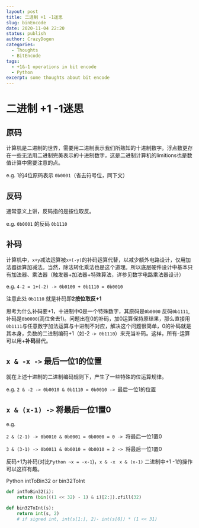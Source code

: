 ```yaml
---
layout: post
title: 二进制 +1 -1迷思
slug: binEncode
date: 2020-11-04 22:20
status: publish
author: CrazyDogen
categories: 
  - Thoughts
  - BitEncode
tags: 
  - +1&-1 operations in bit encode
  - Python
excerpt: some thoughts about bit encode
---
```


# 二进制 +1 -1迷思
## 原码
计算机是二进制的世界，需要用二进制表示我们所熟知的十进制数字。浮点数更存在一些无法用二进制完美表示的十进制数字，这是二进制计算机的limitions也是数值计算中需要注意的点。

e.g. 1的4位原码表示 `0b0001`（省去符号位，同下文）

## 反码
通常意义上讲，反码指的是按位取反。

e.g. `0b0001` 的反码 `0b1110`

## 补码
计算机中，`x+y`减法运算被`x+(-y)`的补码运算代替，以减少额外电路设计，仅用加法器运算加减法。当然，除法转化乘法也是这个道理。所以底层硬件设计中基本只有加法器、乘法器（触发器+加法器+特殊算法，详参见数字电路乘法器设计）

e.g. `4-2 = 1+(-2) -> 0b0100 + 0b1110 = 0b0010`

注意此处 `0b1110` 就是补码即**2按位取反+1**

思考为什么补码要+1，十进制中0是一个特殊数字，其原码是`0b0000` 反码`0b1111`, 补码是`0b0000`(高位舍去1)。问题出在0的补码，加0运算保持原结果，那么直接用`0b1111`与任意数字加法运算与十进制不对应，解决这个问题很简单，0的补码就是其本身，负数的二进制编码+1（如-2 `-> 0b1110`）来充当补码。这样，所有-运算可以用+**补码**替代。

## `x & -x ->` 最后一位1的位置
就在上述十进制的二进制编码规则下，产生了一些特殊的位运算规律。

e.g. `2 & -2 -> 0b0010 & 0b1110 = 0b0010 -> `最后一位1的位置

## `x & (x-1) ->` 将最后一位1置0
e.g.

`2 & (2-1) -> 0b0010 & 0b0001 = 0b0000 = 0 -> `将最后一位1置0

`3 & (3-1) -> 0b0011 & 0b0010 = 0b0010 = 2 -> `将最后一位1置0

反码+1为补码(对比`Python ~x = -x-1`)，`x & -x ` `x & (x-1)` 二进制中+1 -1的操作可以这样有趣。

Python intToBin32 or bin32ToInt
```python
def intToBin32(i):
    return (bin(((1 << 32) - 1) & i)[2:]).zfill(32)

def bin32ToInt(s):
    return int(s, 2)
    # if signed int, int(s[1:], 2)- int(s[0]) * (1 << 31)
```